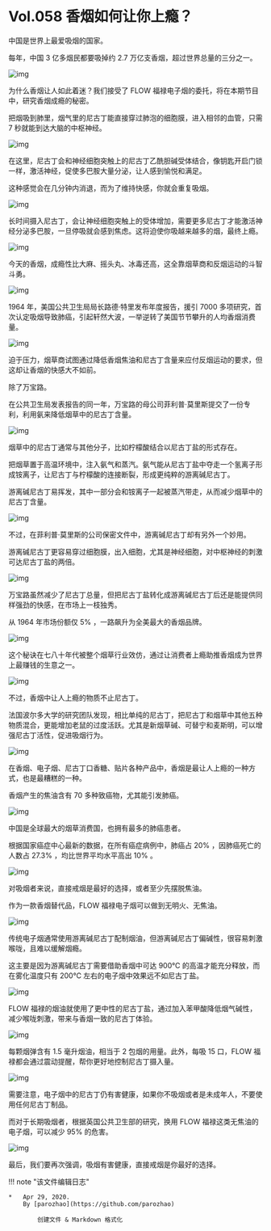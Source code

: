 # Vol.058 香烟如何让你上瘾？

中国是世界上最爱吸烟的国家。

每年，中国 3 亿多烟民都要吸掉约 2.7 万亿支香烟，超过世界总量的三分之一。

![img](https://mmbiz.qpic.cn/mmbiz_gif/U6yRaDu1NaZekzSdFph85ZvMvMvIeicFOHNd0bdpcdiaDsVk4dbMCgWMGyplpiaSpVkvyaWFQorHNMTI940Vz1Neg/640?wx_fmt=gif&tp=webp&wxfrom=5&wx_lazy=1)

为什么香烟让人如此着迷？我们接受了 FLOW 福禄电子烟的委托，将在本期节目中，研究香烟成瘾的秘密。

把烟吸到肺里，烟气里的尼古丁能直接穿过肺泡的细胞膜，进入相邻的血管，只需 7 秒就能到达大脑的中枢神经。

![img](https://mmbiz.qpic.cn/mmbiz_gif/U6yRaDu1NaZekzSdFph85ZvMvMvIeicFOFQAbFgIvP3C9ibB1ia5qYP64icf2BMI0OwrHk66ib1BUpolDgfmE5EcickQ/640?wx_fmt=gif&tp=webp&wxfrom=5&wx_lazy=1)

在这里，尼古丁会和神经细胞突触上的尼古丁乙酰胆碱受体结合，像钥匙开启门锁一样，激活神经，促使多巴胺大量分泌，让人感到愉悦和满足。

这种感觉会在几分钟内消退，而为了维持快感，你就会重复吸烟。

![img](https://mmbiz.qpic.cn/mmbiz_gif/U6yRaDu1NaZekzSdFph85ZvMvMvIeicFO6dktzaAjMe53zo6GDwibXUwjLFLs6dNT8icLKZa9ZCQQ3JOyY46J8VYw/640?wx_fmt=gif&tp=webp&wxfrom=5&wx_lazy=1)

长时间摄入尼古丁，会让神经细胞突触上的受体增加，需要更多尼古丁才能激活神经分泌多巴胺，一旦停吸就会感到焦虑。这将迫使你吸越来越多的烟，最终上瘾。

![img](https://mmbiz.qpic.cn/mmbiz_gif/U6yRaDu1NaZekzSdFph85ZvMvMvIeicFOISLPEUyebNNBhH9zvo7cYHPfkhQmianzh5Jyr2TUvmYZDA3plS1WAvA/640?wx_fmt=gif&tp=webp&wxfrom=5&wx_lazy=1)

今天的香烟，成瘾性比大麻、摇头丸、冰毒还高，这全靠烟草商和反烟运动的斗智斗勇。

![img](https://mmbiz.qpic.cn/mmbiz_png/U6yRaDu1NaZekzSdFph85ZvMvMvIeicFOnKLItCjpArkTYLSHlYxhFiaPjoriaZ76ranj16g7LavcrrTHkr67zaOQ/640?wx_fmt=png&tp=webp&wxfrom=5&wx_lazy=1&wx_co=1)

1964 年，美国公共卫生局局长路德·特里发布年度报告，援引 7000 多项研究，首次认定吸烟导致肺癌，引起轩然大波，一举逆转了美国节节攀升的人均香烟消费量。

![img](https://mmbiz.qpic.cn/mmbiz_gif/U6yRaDu1NaZekzSdFph85ZvMvMvIeicFO84Vaq2hQfzBv4rbYJsETxw9e7GrwxJ4hu1XhslvLO4eSgrSt5LboZg/640?wx_fmt=gif&tp=webp&wxfrom=5&wx_lazy=1)

迫于压力，烟草商试图通过降低香烟焦油和尼古丁含量来应付反烟运动的要求，但这却让香烟的快感大不如前。

除了万宝路。

在公共卫生局发表报告的同一年，万宝路的母公司菲利普·莫里斯提交了一份专利，利用氨来降低烟草中的尼古丁含量。

![img](https://mmbiz.qpic.cn/mmbiz_gif/U6yRaDu1NaZekzSdFph85ZvMvMvIeicFOpMaPKuMnK82vhJ82Dxiac8icDgdRoSkbC88nIbhf5W978DDb551tTuWQ/640?wx_fmt=gif&tp=webp&wxfrom=5&wx_lazy=1)

烟草中的尼古丁通常与其他分子，比如柠檬酸结合以尼古丁盐的形式存在。

把烟草置于高温环境中，注入氨气和蒸汽。氨气能从尼古丁盐中夺走一个氢离子形成铵离子，让尼古丁与柠檬酸的连接断裂，形成更纯粹的游离碱尼古丁。

游离碱尼古丁易挥发，其中一部分会和铵离子一起被蒸汽带走，从而减少烟草中的尼古丁含量。

![img](https://mmbiz.qpic.cn/mmbiz_gif/U6yRaDu1NaZekzSdFph85ZvMvMvIeicFOTrGGcdhDxKhnluTXJ5hRj3JkicqK0OxK3ZrdGcqIib7TMBd1UbPDYTUw/640?wx_fmt=gif&tp=webp&wxfrom=5&wx_lazy=1)

不过，在菲利普·莫里斯的公司保密文件中，游离碱尼古丁却有另外一个妙用。

游离碱尼古丁更容易穿过细胞膜，出入细胞，尤其是神经细胞，对中枢神经的刺激可达尼古丁盐的两倍。

![img](https://mmbiz.qpic.cn/mmbiz_gif/U6yRaDu1NaZekzSdFph85ZvMvMvIeicFOFKXll0FR9w586W1aAkwILpJial1OW3UtLeOTwNl2n2s5uNyXUFv8MvQ/640?wx_fmt=gif&tp=webp&wxfrom=5&wx_lazy=1)

万宝路虽然减少了尼古丁总量，但把尼古丁盐转化成游离碱尼古丁后还是能提供同样强劲的快感，在市场上一枝独秀。

从 1964 年市场份额仅 5% ，一路飙升为全美最大的香烟品牌。

![img](https://mmbiz.qpic.cn/mmbiz_png/U6yRaDu1NaZekzSdFph85ZvMvMvIeicFO9T1aibXkkvptRGDURfREtm6Fbp1XvknShxoQ7DiaxGm7EtlcQNegZADA/640?wx_fmt=png&tp=webp&wxfrom=5&wx_lazy=1&wx_co=1)

这个秘诀在七八十年代被整个烟草行业效仿，通过让消费者上瘾助推香烟成为世界上最赚钱的生意之一。

![img](https://mmbiz.qpic.cn/mmbiz_gif/U6yRaDu1NaZekzSdFph85ZvMvMvIeicFO8CXrbW9BlM0Iyicep1Pb5e96y0nz9jmibbE2TUZ3EsFRibxpyAxhib4XtA/640?wx_fmt=gif&tp=webp&wxfrom=5&wx_lazy=1)

不过，香烟中让人上瘾的物质不止尼古丁。

法国波尔多大学的研究团队发现，相比单纯的尼古丁，把尼古丁和烟草中其他五种物质混合，更能增加老鼠的过度活跃。尤其是新烟草碱、可替宁和麦斯明，可以增强尼古丁活性，促进吸烟行为。

![img](https://mmbiz.qpic.cn/mmbiz_gif/U6yRaDu1NaZekzSdFph85ZvMvMvIeicFOGQ4Zy0fBRCpHwialoLibvYdbJaKFAY0tvSdl3jnZXdEx4U9Q6OAPoRUQ/640?wx_fmt=gif&tp=webp&wxfrom=5&wx_lazy=1)

在香烟、电子烟、尼古丁口香糖、贴片各种产品中，香烟是最让人上瘾的一种方式，也是最糟糕的一种。

香烟产生的焦油含有 70 多种致癌物，尤其能引发肺癌。

![img](https://mmbiz.qpic.cn/mmbiz_gif/U6yRaDu1NaZekzSdFph85ZvMvMvIeicFO4xTAcs0ibkq7OzMqgpuYRkT4hvJANicPgvMX3OKdwEa2ibhMib8KH9rCEQ/640?wx_fmt=gif&tp=webp&wxfrom=5&wx_lazy=1)

中国是全球最大的烟草消费国，也拥有最多的肺癌患者。

根据国家癌症中心最新的数据，在所有癌症病例中，肺癌占 20% ，因肺癌死亡的人数占 27.3% ，均比世界平均水平高出 10% 。

![img](https://mmbiz.qpic.cn/mmbiz_gif/U6yRaDu1NaZekzSdFph85ZvMvMvIeicFOQSc59xXN1pFz4ILQHvMQ6AibWXksKNhAiaUNQMD75msV2tk6AqOGHNfw/640?wx_fmt=gif&tp=webp&wxfrom=5&wx_lazy=1)

对吸烟者来说，直接戒烟是最好的选择，或者至少先摆脱焦油。

作为一款香烟替代品，FLOW 福禄电子烟可以做到无明火、无焦油。

![img](https://mmbiz.qpic.cn/mmbiz_png/U6yRaDu1NaZekzSdFph85ZvMvMvIeicFOY4wAPVo8ZMmRDazDNZcTKjI3wlrA5P0vpeYeeMaAXM04LGGAeaAAXw/640?wx_fmt=png&tp=webp&wxfrom=5&wx_lazy=1&wx_co=1)

传统电子烟通常使用游离碱尼古丁配制烟油，但游离碱尼古丁偏碱性，很容易刺激喉咙，且难以缓解烟瘾。

这主要是因为游离碱尼古丁需要借助香烟中可达 900℃ 的高温才能充分释放，而在雾化温度只有 200℃ 左右的电子烟中效果远不如尼古丁盐。

![img](https://mmbiz.qpic.cn/mmbiz_gif/U6yRaDu1NaZekzSdFph85ZvMvMvIeicFO5y3CVfwb7ia5UaLmuLYojnnEibEvlwIUrOaJsKUIQxe2XyeJsZqJdArA/640?wx_fmt=gif&tp=webp&wxfrom=5&wx_lazy=1)

FLOW 福禄的烟油就使用了更中性的尼古丁盐，通过加入苯甲酸降低烟气碱性，减少喉咙刺激，带来与香烟一致的尼古丁体验。

![img](https://mmbiz.qpic.cn/mmbiz_gif/U6yRaDu1NaZekzSdFph85ZvMvMvIeicFOGK6LFLMPOCSLy0AMQeIWywjypKfEJkkzFZic2U8Fn7CUq2bnEgVep9A/640?wx_fmt=gif&tp=webp&wxfrom=5&wx_lazy=1)

每颗烟弹含有 1.5 毫升烟油，相当于 2 包烟的用量。此外，每吸 15 口，FLOW 福禄都会通过震动提醒，帮你更好地控制尼古丁摄入量。

![img](https://mmbiz.qpic.cn/mmbiz_gif/U6yRaDu1NaZekzSdFph85ZvMvMvIeicFO48vrs0icf8y3SpEgx7t4dCA5mUPwRKTAXPdzx5Yk2N9VHatPGtEwTOg/640?wx_fmt=gif&tp=webp&wxfrom=5&wx_lazy=1)

需要注意，电子烟中的尼古丁仍有害健康，如果你不吸烟或者是未成年人，不要使用任何尼古丁制品。

而对于长期吸烟者，根据英国公共卫生部的研究，换用 FLOW 福禄这类无焦油的电子烟，可以减少 95% 的危害。

![img](https://mmbiz.qpic.cn/mmbiz_gif/U6yRaDu1NaZekzSdFph85ZvMvMvIeicFOIre2QEg4SuSGzUX2y3HCIVibRlUHPqvaG0GqCoR7uD7hqRibJXdDPObQ/640?wx_fmt=gif&tp=webp&wxfrom=5&wx_lazy=1)

最后，我们要再次强调，吸烟有害健康，直接戒烟是你最好的选择。

!!! note "该文件编辑日志"

	* 	Apr 29, 2020.
		By [parozhao](https://github.com/parozhao)
	
			创建文件 & Markdown 格式化
